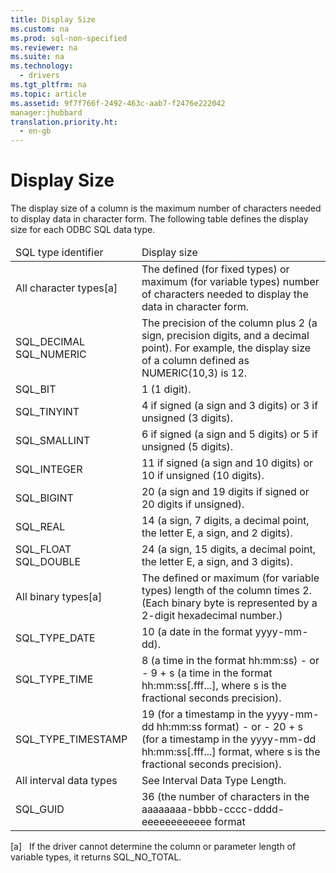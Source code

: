 ```yaml
---
title: Display Size
ms.custom: na
ms.prod: sql-non-specified
ms.reviewer: na
ms.suite: na
ms.technology: 
  - drivers
ms.tgt_pltfrm: na
ms.topic: article
ms.assetid: 9f7f766f-2492-463c-aab7-f2476e222042
manager:jhubbard
translation.priority.ht: 
  - en-gb
---
```

# Display Size
<?xml version="1.0" encoding="utf-8"?>
<developerReferenceWithoutSyntaxDocument xmlns="http://ddue.schemas.microsoft.com/authoring/2003/5" xmlns:xlink="http://www.w3.org/1999/xlink" xmlns:xsi="http://www.w3.org/2001/XMLSchema-instance" xsi:schemaLocation="http://ddue.schemas.microsoft.com/authoring/2003/5 http://dduestorage.blob.core.windows.net/ddueschema/developer.xsd">
  <introduction>
    <para>The display size of a column is the maximum number of characters needed to display data in character form. The following table defines the display size for each ODBC SQL data type.</para>
    <table xmlns:caps="http://schemas.microsoft.com/build/caps/2013/11">
      <thead>
        <tr>
          <TD>
            <para>SQL type identifier</para>
          </TD>
          <TD>
            <para>Display size</para>
          </TD>
        </tr>
      </thead>
      <tbody>
        <tr>
          <TD>
            <para>All character types[a]</para>
          </TD>
          <TD>
            <para>The defined (for fixed types) or maximum (for variable types) number of characters needed to display the data in character form.</para>
          </TD>
        </tr>
        <tr>
          <TD>
            <para>SQL_DECIMAL SQL_NUMERIC</para>
          </TD>
          <TD>
            <para>The precision of the column plus 2 (a sign, <legacyItalic>precision</legacyItalic> digits, and a decimal point). For example, the display size of a column defined as NUMERIC(10,3) is 12.</para>
          </TD>
        </tr>
        <tr>
          <TD>
            <para>SQL_BIT</para>
          </TD>
          <TD>
            <para>1 (1 digit).</para>
          </TD>
        </tr>
        <tr>
          <TD>
            <para>SQL_TINYINT</para>
          </TD>
          <TD>
            <para>4 if signed (a sign and 3 digits) or 3 if unsigned (3 digits).</para>
          </TD>
        </tr>
        <tr>
          <TD>
            <para>SQL_SMALLINT</para>
          </TD>
          <TD>
            <para>6 if signed (a sign and 5 digits) or 5 if unsigned (5 digits).</para>
          </TD>
        </tr>
        <tr>
          <TD>
            <para>SQL_INTEGER</para>
          </TD>
          <TD>
            <para>11 if signed (a sign and 10 digits) or 10 if unsigned (10 digits).</para>
          </TD>
        </tr>
        <tr>
          <TD>
            <para>SQL_BIGINT</para>
          </TD>
          <TD>
            <para>20 (a sign and 19 digits if signed or 20 digits if unsigned).</para>
          </TD>
        </tr>
        <tr>
          <TD>
            <para>SQL_REAL</para>
          </TD>
          <TD>
            <para>14 (a sign, 7 digits, a decimal point, the letter <legacyItalic>E</legacyItalic>, a sign, and 2 digits).</para>
          </TD>
        </tr>
        <tr>
          <TD>
            <para>SQL_FLOAT SQL_DOUBLE</para>
          </TD>
          <TD>
            <para>24 (a sign, 15 digits, a decimal point, the letter <legacyItalic>E</legacyItalic>, a sign, and 3 digits).</para>
          </TD>
        </tr>
        <tr>
          <TD>
            <para>All binary types[a]</para>
          </TD>
          <TD>
            <para>The defined or maximum (for variable types) length of the column times 2. (Each binary byte is represented by a 2-digit hexadecimal number.) </para>
          </TD>
        </tr>
        <tr>
          <TD>
            <para>SQL_TYPE_DATE</para>
          </TD>
          <TD>
            <para>10 (a date in the format <legacyItalic>yyyy-mm-dd</legacyItalic>).</para>
          </TD>
        </tr>
        <tr>
          <TD>
            <para>SQL_TYPE_TIME</para>
          </TD>
          <TD>
            <para>8 (a time in the format <legacyItalic>hh:mm:ss</legacyItalic>)</para>
            <para>- or -</para>
            <para>9 + <legacyItalic>s</legacyItalic> (a time in the format <legacyItalic>hh:mm:ss</legacyItalic>[.fff...], where <legacyItalic>s</legacyItalic> is the fractional seconds precision).</para>
          </TD>
        </tr>
        <tr>
          <TD>
            <para>SQL_TYPE_TIMESTAMP</para>
          </TD>
          <TD>
            <para>19 (for a timestamp in the <legacyItalic>yyyy-mm-dd hh:mm:ss</legacyItalic> format)</para>
            <para>- or -</para>
            <para>20 + <legacyItalic>s</legacyItalic> (for a timestamp in the <legacyItalic>yyyy-mm-dd hh:mm:ss</legacyItalic>[.fff...] format, where <legacyItalic>s</legacyItalic> is the fractional seconds precision).</para>
          </TD>
        </tr>
        <tr>
          <TD>
            <para>All interval data types</para>
          </TD>
          <TD>
            <para>See <legacyLink xlink:href="e9eb38d8-f9db-4401-8c62-aa394054cbbf">Interval Data Type Length</legacyLink>.</para>
          </TD>
        </tr>
        <tr>
          <TD>
            <para>SQL_GUID</para>
          </TD>
          <TD>
            <para>36 (the number of characters in the <legacyItalic>aaaaaaaa-bbbb-cccc-dddd-eeeeeeeeeeee</legacyItalic> format</para>
          </TD>
        </tr>
      </tbody>
    </table>
    <para>[a]   If the driver cannot determine the column or parameter length of variable types, it returns SQL_NO_TOTAL.</para>
  </introduction>
  <relatedTopics />
</developerReferenceWithoutSyntaxDocument>